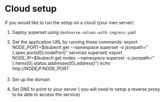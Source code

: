 # Cloud setup

If you would like to run the setup on a cloud (your own server)

1. Deploy superset using `dashverse-values-with-ingress.yaml`

1. Get the application URL by running these commands:
  export NODE_PORT=$(kubectl get --namespace superset -o jsonpath="{.spec.ports[0].nodePort}" services superset)
  export NODE_IP=$(kubectl get nodes --namespace superset -o jsonpath="{.items[0].status.addresses[0].address}")
  echo http://$NODE_IP:$NODE_PORT

1. Set up the domain

1. Set DNS to point to your server ( you will need to setup a reverse proxy to be able to access the service)
